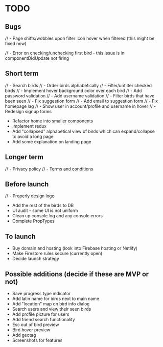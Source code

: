 # TODO

## Bugs

// - Page shifts/wobbles upon filter icon hover when filtered (this might be fixed now)

// - Error on checking/unchecking first bird - this issue is in componentDidUpdate not firing

## Short term

// - Search birds
// - Order birds alphabetically
// - Filter/unfilter checked birds
// - Implement hover background color over each bird
// - Add password validation
// - Add username validation
// - Filter birds that have been seen
// - Fix suggestion form
// - Add email to suggestion form
// - Fix homepage lag
// - Show user in account/profile and username in hover
// - Redesign signup forms

- Refactor home into smaller components
- Implement redux
- Add "collapsed" alphabetical view of birds which can expand/collapse to avoid a long page
- Add some explanation on landing page

## Longer term

// - Privacy policy
// - Terms and conditions

## Before launch

// - Properly design logo

- Add the rest of the birds to DB
- UI audit - some UI is not uniform
- Clean up console.log and any console errors
- Complete PropTypes

## To launch

- Buy domain and hosting (look into Firebase hosting or Netlify)
- Make Firestore rules secure (currently open)
- Decide launch strategy

## Possible additions (decide if these are MVP or not)

- Save progress type indicator
- Add latin name for birds next to main name
- Add "location" map on bird info dialog
- Search users and view their seen birds
- Add profile picture for users
- Add friend search functionality
- Esc out of bird preview
- Bird hover preview
- Add geotag
- Screenshots for features
